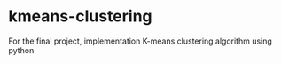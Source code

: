 # kmeans-clustering
For the final project, implementation K-means clustering algorithm using python 
